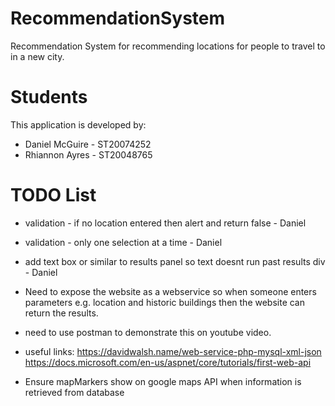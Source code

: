 # RecommendationSystem
Recommendation System for recommending locations for people to travel to in a new city.
# Students
This application is developed by:

- Daniel McGuire - ST20074252
- Rhiannon Ayres - ST20048765

# TODO List

- validation - if no location entered then alert and return false - Daniel
- validation - only one selection at a time - Daniel
- add text box or similar to results panel so text doesnt run past results div - Daniel

- Need to expose the website as a webservice so when someone enters parameters e.g. location and historic buildings then the website can return the results.
- need to use postman to demonstrate this on youtube video.
- useful links: https://davidwalsh.name/web-service-php-mysql-xml-json
		https://docs.microsoft.com/en-us/aspnet/core/tutorials/first-web-api

- Ensure mapMarkers show on google maps API when information is retrieved from database
